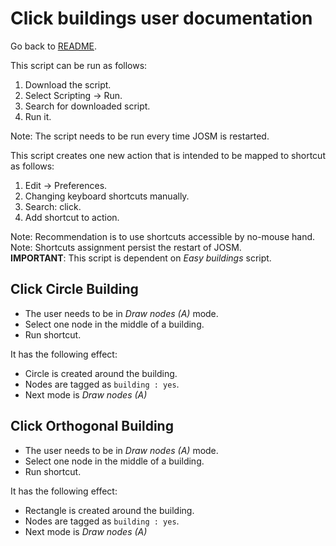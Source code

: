 # Click buildings user documentation
Go back to [README](../../README.md).

This script can be run as follows:

1. Download the script.
2. Select Scripting -> Run.
3. Search for downloaded script.
4. Run it.

Note: The script needs to be run every time JOSM is restarted.

This script creates one new action that is intended to be mapped to
shortcut as follows:

1. Edit -> Preferences.
2. Changing keyboard shortcuts manually.
3. Search: click.
4. Add shortcut to action.

Note: Recommendation is to use shortcuts accessible by no-mouse hand.  
Note: Shortcuts assignment persist the restart of JOSM.  
**IMPORTANT**: This script is dependent on *Easy buildings* script.  

## Click Circle Building
* The user needs to be in *Draw nodes (A)* mode.
* Select one node in the middle of a building.
* Run shortcut.

It has the following effect:
* Circle is created around the building.
* Nodes are tagged as `building : yes`.
* Next mode is *Draw nodes (A)*

## Click Orthogonal Building
* The user needs to be in *Draw nodes (A)* mode.
* Select one node in the middle of a building.
* Run shortcut.

It has the following effect:
* Rectangle is created around the building.
* Nodes are tagged as `building : yes`.
* Next mode is *Draw nodes (A)*

